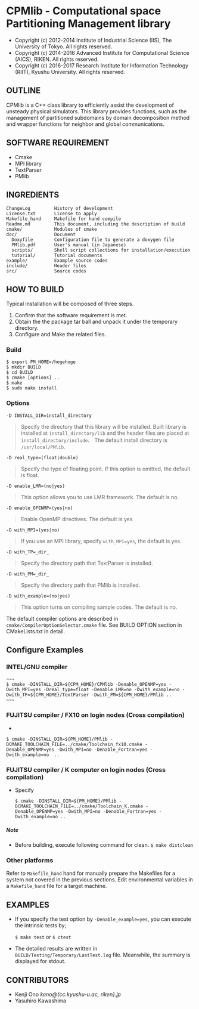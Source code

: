 # CPMlib - Computational space Partitioning Management library

* Copyright (c) 2012-2014 Institute of Industrial Science (IIS), The University of Tokyo. All rights reserved.
* Copyright (c) 2014-2016 Advanced Institute for Computational Science (AICS), RIKEN. All rights reserved.
* Copyright (c) 2016-2017 Research Institute for Information Technology (RIIT), Kyushu University. All rights reserved.

## OUTLINE

CPMlib is a C++ class library to efficiently assist the development of unsteady physical simulators. This library provides functions, such as the management of partitioned subdomains by domain decomposition method and wrapper functions for neighbor and global communications.

## SOFTWARE REQUIREMENT
- Cmake
- MPI library
- TextParser
- PMlib


## INGREDIENTS
~~~
ChangeLog         History of development
License.txt       License to apply
Makefile_hand     Makefile for hand compile
Readme.md         This document, including the description of build
cmake/            Modules of cmake
doc/              Document
  Doxyfile        Configuration file to generate a doxygen file
  PMlib.pdf       User's manual (in Japanese)
  scripts/        Shell script collections for installation/execution
  tutorial/       Tutorial documents
example/          Example source codes
include/          Header files
src/              Source codes
~~~

## HOW TO BUILD

Typical installation will be composed of three steps.

1. Confirm that the software requirement is met.
2. Obtain the the package tar ball and unpack it under the temporary directory.
3. Configure and Make the related files.

### Build

~~~
$ export PM_HOME=/hogehoge
$ mkdir BUILD
$ cd BUILD
$ cmake [options] ..
$ make
$ sudo make install
~~~


### Options

`-D INSTALL_DIR=install_directory`

>  Specify the directory that this library will be installed. Built library is installed at `install_directory/lib` and the header files are placed at `install_directory/include`.　The default install directory is `/usr/local/PMlib`.

`-D real_type=(float|double)`

>  Specify the type of floating point. If this option is omitted, the default is float.

`-D enable_LMR=(no|yes)`

>  This option allows you to use LMR framework. The default is no.

`-D enable_OPENMP=(yes|no)`

>  Enable OpenMP directives. The default is yes

`-D with_MPI=(yes|no)`

>  If you use an MPI library, specify `with_MPI=yes`, the default is yes.

`-D with_TP=_dir_`

> Specify the directory path that TextParser is installed.

`-D with_PM=_dir_`

> Specify the directory path that PMlib is installed.

`-D with_example=(no|yes)`

>  This option turns on compiling sample codes. The default is no.


The default compiler options are described in `cmake/CompilerOptionSelector.cmake` file. See BUILD OPTION section in CMakeLists.txt in detail.


## Configure Examples

### INTEL/GNU compiler

	~~~
	$ cmake -DINSTALL_DIR=${CPM_HOME}/CPMlib -Denable_OPENMP=yes -Dwith_MPI=yes -Dreal_type=float -Denable_LMR=no -Dwith_example=no -Dwith_TP=${CPM_HOME}/TextParser -Dwith_PM=${CPM_HOME}/PMlib ..
	~~~


### FUJITSU compiler / FX10 on login nodes (Cross compilation)

*

  ~~~
  $ cmake -DINSTALL_DIR=${PM_HOME}/PMlib -DCMAKE_TOOLCHAIN_FILE=../cmake/Toolchain_fx10.cmake -Denable_OPENMP=yes -Dwith_MPI=no -Denable_Fortran=yes -Dwith_example=no  ..
  ~~~


### FUJITSU compiler / K computer on login nodes (Cross compilation)

* Specify

  ~~~
  $ cmake -DINSTALL_DIR=${PM_HOME}/PMlib -DCMAKE_TOOLCHAIN_FILE=../cmake/Toolchain_K.cmake -Denable_OPENMP=yes -Dwith_MPI=no -Denable_Fortran=yes -Dwith_example=no ..
  ~~~


##### Note
- Before building, execute following command for clean. `$ make distclean`


### Other platforms

Refer to `Makefile_hand` hand for manually prepare the Makefiles for
a system not covered in the previous sections.
Edit environmental variables in a `Makefile_hand` file for a target machine.


## EXAMPLES

* If you specify the test option by `-Denable_example=yes`, you can
execute the intrinsic tests by;

	`$ make test` or `$ ctest`

* The detailed results are written in `BUILD/Testing/Temporary/LastTest.log` file.
Meanwhile, the summary is displayed for stdout.




## CONTRIBUTORS

* Kenji     Ono      _keno@{cc.kyushu-u.ac, riken}.jp_
* Yasuhiro  Kawashima
